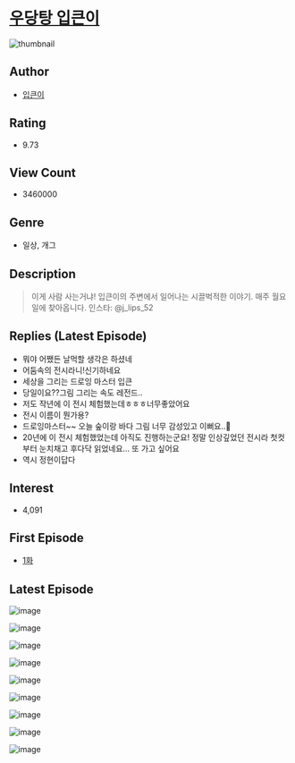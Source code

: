 # [우당탕 입큰이](https://comic.naver.com/bestChallenge/list?titleId=742684)
![thumbnail](https://image-comic.pstatic.net/user_contents_data/challenge_comic/2023/03/03/332025/upload_4135821106176538161_480x623.jpeg)

## Author
- [입큰이](https://comic.naver.com/artistTitle?id=332025)

## Rating
- 9.73

## View Count
- 3460000

## Genre
- 일상, 개그

## Description
> 이게 사람 사는거냐! 입큰이의 주변에서 일어나는 시끌벅적한 이야기. 매주 월요일에 찾아옵니다. 인스타: @j_lips_52

## Replies (Latest Episode)
- 뭐야 어쨌든 날먹할 생각은 하셨네
- 어둠속의 전시라니!신기하네요
- 세상을 그리는 드로잉 마스터 입큰
- 당일이요??그림 그리는 속도 레전드..
- 저도 작년에 이 전시 체험했는데ㅎㅎㅎ너무좋았어요
- 전시 이름이 뭔가용?
- 드로잉마스터~~ 오늘 숲이랑 바다 그림 너무 감성있고 이뻐요..🥺
- 20년에 이 전시 체험했었는데 아직도 진행하는군요! 정말 인상깊었던 전시라 첫컷부터 눈치채고 후다닥 읽었네요... 또 가고 싶어요
- 역시 정현이답다

## Interest
- 4,091

## First Episode
- [1화](https://comic.naver.com/bestChallenge/detail?titleId=742684&no=1)

## Latest Episode
![image](https://image-comic.pstatic.net/user_contents_data/challenge_comic/2023/05/22/332025/upload_3834362291774906723.jpeg)

![image](https://image-comic.pstatic.net/user_contents_data/challenge_comic/2023/05/22/332025/upload_3702910199732069988.jpeg)

![image](https://image-comic.pstatic.net/user_contents_data/challenge_comic/2023/05/22/332025/upload_3918525723562948657.jpeg)

![image](https://image-comic.pstatic.net/user_contents_data/challenge_comic/2023/05/22/332025/upload_4063714958422127459.jpeg)

![image](https://image-comic.pstatic.net/user_contents_data/challenge_comic/2023/05/22/332025/upload_3905014739242083641.jpeg)

![image](https://image-comic.pstatic.net/user_contents_data/challenge_comic/2023/05/22/332025/upload_4121412896258798897.jpeg)

![image](https://image-comic.pstatic.net/user_contents_data/challenge_comic/2023/05/22/332025/upload_7220167821734982242.jpeg)

![image](https://image-comic.pstatic.net/user_contents_data/challenge_comic/2023/05/22/332025/upload_3689117904516178275.jpeg)

![image](https://image-comic.pstatic.net/user_contents_data/challenge_comic/2023/05/22/332025/upload_3616779059547169079.jpeg)
